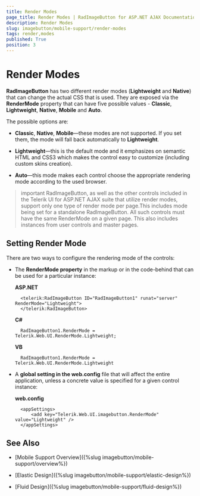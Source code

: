 ```yaml
---
title: Render Modes
page_title: Render Modes | RadImageButton for ASP.NET AJAX Documentation
description: Render Modes
slug: imagebutton/mobile-support/render-modes
tags: render,modes
published: True
position: 3
---
```


# Render Modes

**RadImageButton** has two different render modes (**Lightweight** and **Native**) that can change the actual CSS that is used. They are exposed via the **RenderMode** property that can have five possible values - **Classic**, **Lightweight**, **Native**, **Mobile** and **Auto**.

The possible options are:

* **Classic**, **Native**, **Mobile**—these modes are not supported. If you set them, the mode will fall back automatically to **Lightweight**.

* **Lightweight**—this is the default mode and it emphasizes on semantic HTML and CSS3 which makes the control easy to customize (including custom skins creation).

* **Auto**—this mode makes each control choose the appropriate rendering mode according to the used browser.

>important RadImageButton, as well as the other controls included in the Telerik UI for ASP.NET AJAX suite that utilize render modes, support only one type of render mode per page.This includes mode being set for a standalone RadImageButton. All such controls must have the same RenderMode on a given page. This also includes instances from user controls and master pages.



## Setting Render Mode

There are two ways to configure the rendering mode of the controls:

* The **RenderMode property** in the markup or in the code-behind that can be used for a particular instance:

	**ASP.NET**

		<telerik:RadImageButton ID="RadImageButton1" runat="server" RenderMode="Lightweight">
		</telerik:RadImageButton>


	**C#**

		RadImageButton1.RenderMode = Telerik.Web.UI.RenderMode.Lightweight;

	**VB**

		RadImageButton1.RenderMode = Telerik.Web.UI.RenderMode.Lightweight


* A **global setting in the web.config** file that will affect the entire application, unless a concrete value is specified for a given control instance:

	**web.config**

		<appSettings>
			<add key="Telerik.Web.UI.imagebutton.RenderMode" value="Lightweight" />
		</appSettings>


## See Also

 * [Mobile Support Overview]({%slug imagebutton/mobile-support/overview%})

 * [Elastic Design]({%slug imagebutton/mobile-support/elastic-design%})

 * [Fluid Design]({%slug imagebutton/mobile-support/fluid-design%})
